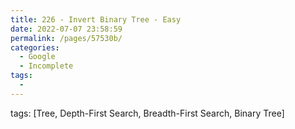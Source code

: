 ```yaml
---
title: 226 - Invert Binary Tree - Easy
date: 2022-07-07 23:58:59
permalink: /pages/57530b/
categories:
  - Google
  - Incomplete
tags:
  - 
---
```

tags: [Tree, Depth-First Search, Breadth-First Search, Binary Tree]